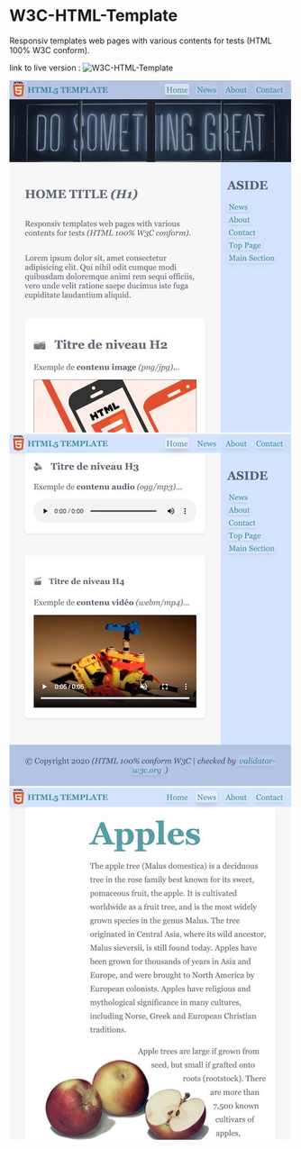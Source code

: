 # W3C-HTML-Template
Responsiv templates web pages with various contents for tests (HTML 100% W3C conform).

link to live version : ![W3C-HTML-Template](https://ipopop.github.io/W3C-HTML-Template)

![W3C-HTML-Template](https://raw.githubusercontent.com/ipopop/W3C-HTML-Template/main/assets/img/screen/Screen-1.jpg)
![W3C-HTML-Template](https://raw.githubusercontent.com/ipopop/W3C-HTML-Template/main/assets/img/screen/Screen-2.jpg)
![W3C-HTML-Template](https://raw.githubusercontent.com/ipopop/W3C-HTML-Template/main/assets/img/screen/Screen-3.jpg)